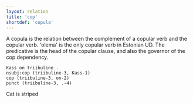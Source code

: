 ```yaml
---
layout: relation
title: 'cop'
shortdef: 'copula'
---
```

A copula is the relation between the complement of a copular verb and the copular verb. 'olema' is the only copular verb in Estonian UD.
The predicative is the head of the copular clause, and also the governor of the cop dependency.

~~~ sdparse
Kass on triibuline . 
nsubj:cop (triibuline-3, Kass-1)
cop (triibuline-3, on-2)
punct (triibuline-3, .-4) 
~~~

Cat is striped
<!-- Interlanguage links updated Čt lis 12 09:43:20 CET 2020 -->
